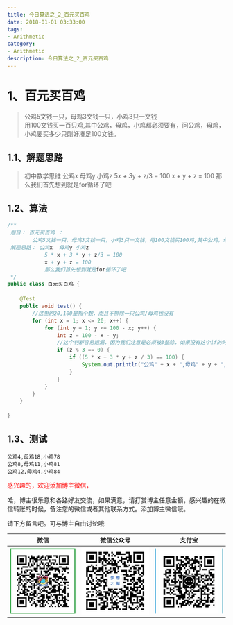 ```yaml
---
title: 今日算法之_2_百元买百鸡
date: 2018-01-01 03:33:00
tags: 
- Arithmetic
category: 
- Arithmetic
description: 今日算法之_2_百元买百鸡
---
```





# 1、百元买百鸡

> 公鸡5文钱一只，母鸡3文钱一只，小鸡3只一文钱   
> 用100文钱买一百只鸡,其中公鸡，母鸡，小鸡都必须要有，问公鸡，母鸡，小鸡要买多少只刚好凑足100文钱。



## 1.1、解题思路 

>    初中数学思维 公鸡x  母鸡y 小鸡z
>         5*x + 3*y + z/3 = 100
>         x + y + z = 100
>     那么我们首先想到就是for循环了吧



## 1.2、算法 

```java
/**
 题目： 百元买百鸡 ：
        公鸡5文钱一只，母鸡3文钱一只，小鸡3只一文钱，用100文钱买100鸡,其中公鸡，母鸡，小鸡都必须要有，问公鸡，母鸡，小鸡要买多少只刚好凑足100文钱。
 解题思路： 公鸡x  母鸡y 小鸡z
            5 * x + 3 * y + z/3 = 100
            x + y + z = 100
            那么我们首先想到就是for循环了吧
 */
public class 百元买百鸡 {

    @Test
    public void test() {
        //这里的20,100是指个数，而且不排除一只公鸡/母鸡也没有
        for (int x = 1; x <= 20; x++) {
            for (int y = 1; y <= 100 - x; y++) {
                int z = 100 - x - y;
                //这个判断容易遗漏，因为我们注意是必须被3整除，如果没有这个if的时候，下面的组合可能买到死的小鸡哦，哈哈
                if (z % 3 == 0) {
                    if ((5 * x + 3 * y + z / 3) == 100) {
                        System.out.println("公鸡" + x + ",母鸡" + y + ",小鸡" + z);
                    }
                }
            }
        }
    }

}
```



## 1.3、测试 

```
公鸡4,母鸡18,小鸡78
公鸡8,母鸡11,小鸡81
公鸡12,母鸡4,小鸡84
```



<font color="red"> 感兴趣的，欢迎添加博主微信， </font>      

哈，博主很乐意和各路好友交流，如果满意，请打赏博主任意金额，感兴趣的在微信转账的时候，备注您的微信或者其他联系方式。添加博主微信哦。    

请下方留言吧。可与博主自由讨论哦

|微信 | 微信公众号|支付宝|
|:-------:|:-------:|:------:|
| ![微信](https://raw.githubusercontent.com/HealerJean/HealerJean.github.io/master/assets/img/tctip/weixin.jpg)|![微信公众号](https://raw.githubusercontent.com/HealerJean/HealerJean.github.io/master/assets/img/my/qrcode_for_gh_a23c07a2da9e_258.jpg)|![支付宝](https://raw.githubusercontent.com/HealerJean/HealerJean.github.io/master/assets/img/tctip/alpay.jpg) |




<!-- Gitalk 评论 start  -->

<link rel="stylesheet" href="https://unpkg.com/gitalk/dist/gitalk.css">
<script src="https://unpkg.com/gitalk@latest/dist/gitalk.min.js"></script> 
<div id="gitalk-container"></div>    
 <script type="text/javascript">
    var gitalk = new Gitalk({
		clientID: `1d164cd85549874d0e3a`,
		clientSecret: `527c3d223d1e6608953e835b547061037d140355`,
		repo: `HealerJean.github.io`,
		owner: 'HealerJean',
		admin: ['HealerJean'],
		id: '8AJDR6SLn3BeWt4O',
    });
    gitalk.render('gitalk-container');
</script> 

<!-- Gitalk end -->

